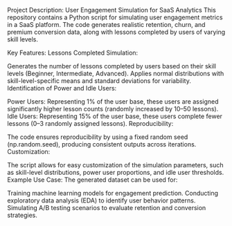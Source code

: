 Project Description: User Engagement Simulation for SaaS Analytics
This repository contains a Python script for simulating user engagement metrics in a SaaS platform. The code generates realistic retention, churn, and premium conversion data, along with lessons completed by users of varying skill levels.

Key Features:
Lessons Completed Simulation:

Generates the number of lessons completed by users based on their skill levels (Beginner, Intermediate, Advanced).
Applies normal distributions with skill-level-specific means and standard deviations for variability.
Identification of Power and Idle Users:

Power Users: Representing 1% of the user base, these users are assigned significantly higher lesson counts (randomly increased by 10–50 lessons).
Idle Users: Representing 15% of the user base, these users complete fewer lessons (0–3 randomly assigned lessons).
Reproducibility:

The code ensures reproducibility by using a fixed random seed (np.random.seed), producing consistent outputs across iterations.
Customization:

The script allows for easy customization of the simulation parameters, such as skill-level distributions, power user proportions, and idle user thresholds.
Example Use Case:
The generated dataset can be used for:

Training machine learning models for engagement prediction.
Conducting exploratory data analysis (EDA) to identify user behavior patterns.
Simulating A/B testing scenarios to evaluate retention and conversion strategies.
